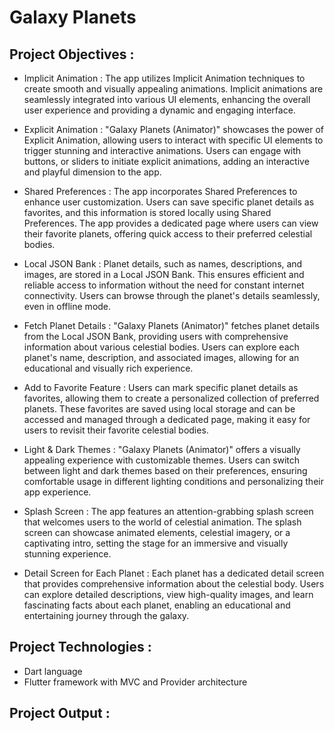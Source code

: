 # Galaxy Planets

## Project Objectives :

- Implicit Animation : The app utilizes Implicit Animation techniques to create smooth and
  visually appealing animations. Implicit animations are seamlessly integrated into various UI
  elements, enhancing the overall user experience and providing a dynamic and engaging interface.

- Explicit Animation : "Galaxy Planets (Animator)" showcases the power of Explicit Animation,
  allowing users to interact with specific UI elements to trigger stunning and interactive
  animations. Users can engage with buttons, or sliders to initiate explicit animations, adding an
  interactive and playful dimension to the app.

- Shared Preferences : The app incorporates Shared Preferences to enhance user customization.
  Users can save specific planet details as favorites, and this information is stored locally using
  Shared Preferences. The app provides a dedicated page where users can view their favorite
  planets, offering quick access to their preferred celestial bodies.

- Local JSON Bank : Planet details, such as names, descriptions, and images, are stored in a Local
  JSON Bank. This ensures efficient and reliable access to information without the need for
  constant internet connectivity. Users can browse through the planet's details seamlessly, even in
  offline mode.

- Fetch Planet Details : "Galaxy Planets (Animator)" fetches planet details from the Local JSON
  Bank, providing users with comprehensive information about various celestial bodies. Users can
  explore each planet's name, description, and associated images, allowing for an educational and
  visually rich experience.

- Add to Favorite Feature : Users can mark specific planet details as favorites, allowing them to
  create a personalized collection of preferred planets. These favorites are saved using local
  storage and can be accessed and managed through a dedicated page, making it easy for users to
  revisit their favorite celestial bodies.

- Light & Dark Themes : "Galaxy Planets (Animator)" offers a visually appealing experience
  with customizable themes. Users can switch between light and dark themes based on their
  preferences, ensuring comfortable usage in different lighting conditions and personalizing their
  app experience.

- Splash Screen : The app features an attention-grabbing splash screen that welcomes users to the
  world of celestial animation. The splash screen can showcase animated elements, celestial
  imagery, or a captivating intro, setting the stage for an immersive and visually stunning
  experience.

- Detail Screen for Each Planet : Each planet has a dedicated detail screen that provides
  comprehensive information about the celestial body. Users can explore detailed descriptions,
  view high-quality images, and learn fascinating facts about each planet, enabling an educational
  and entertaining journey through the galaxy.

## Project Technologies :

- Dart language
- Flutter framework with MVC and Provider architecture

## Project Output :
